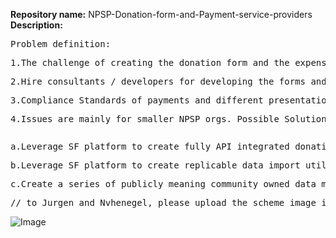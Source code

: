 __Repository name:__ 
NPSP-Donation-form-and-Payment-service-providers<br></pre>
__Description:__ </pre>
<pre>Problem definition:</pre>

<pre>1.The challenge of creating the donation form and the expense of creating and integrating it.</pre>
<pre>2.Hire consultants / developers for developing the forms and API’s</pre>
<pre>3.Compliance Standards of payments and different presentations and formats of the forms.</pre>
<pre>4.Issues are mainly for smaller NPSP orgs. Possible Solutions (Diminished complexity):</pre>
<pre></pre>
<pre>a.Leverage SF platform to create fully API integrated donation forms</pre>
<pre>b.Leverage SF platform to create replicable data import utility for standardized payment processor data extracts in XML, csv or MS excel EG: This eliminates the cost of integration tools by allowing the NPSP to extract and control the data extracts in the various formats.</pre>
<pre>c.Create a series of publicly meaning community owned data maps from common payment processing tools from NPSP to use and configuring the existing batch import tools in NPSP</pre>
<pre>// to Jurgen and Nvhenegel, please upload the scheme image in the main repository and then change *myimage.png* below with the image's file name.</pre>

![Image](https://github.com/SFDO-Sprint-2019-Amsterdam/NPSP-Donation-form-and-Payment-service-providers/blob/master/myimage.png?raw=true)
